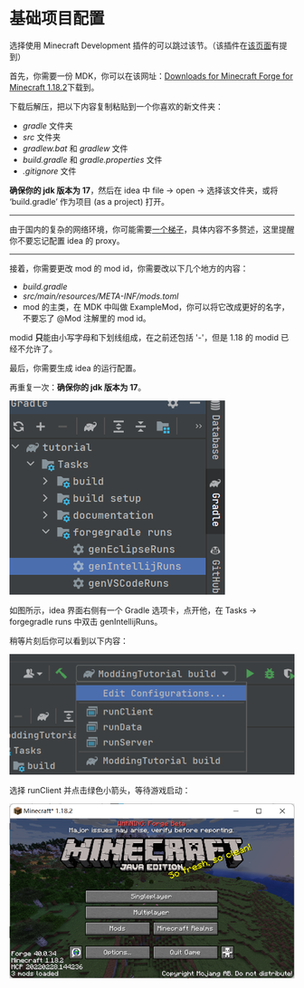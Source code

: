 # 基础项目配置
选择使用 Minecraft Development 插件的可以跳过该节。（该插件在[该页面](../开始/建议.md)有提到）

首先，你需要一份 MDK，你可以在该网址：[Downloads for Minecraft Forge for Minecraft 1.18.2](https://files.minecraftforge.net/net/minecraftforge/forge/)下载到。

下载后解压，把以下内容复制粘贴到一个你喜欢的新文件夹：
- *gradle* 文件夹
- *src* 文件夹
- *gradlew.bat* 和 *gradlew* 文件
- *build.gradle* 和 *gradle.properties* 文件
- *.gitignore* 文件

**确保你的 jdk 版本为 17**，然后在 idea 中 file -> open -> 选择该文件夹，或将 ‘build.gradle’ 作为项目 (as a project) 打开。

---

由于国内的复杂的网络环境，你可能需要[一个梯子](https://gitee.com/zekerzhayard/minecraft-forge-proxy-tutorial/tree/master)，具体内容不多赘述，这里提醒你不要忘记配置 idea 的 proxy。

---

接着，你需要更改 mod 的 mod id，你需要改以下几个地方的内容：
- *build.gradle*
- *src/main/resources/META-INF/mods.toml*
- mod 的主类，在 MDK 中叫做 ExampleMod，你可以将它改成更好的名字，不要忘了 @Mod 注解里的 mod id。

modid **只**能由小写字母和下划线组成，在之前还包括 '-'，但是 1.18 的 modid 已经不允许了。

最后，你需要生成 idea 的运行配置。

再重复一次：**确保你的 jdk 版本为 17**。

![11-1](11-1.png)

如图所示，idea 界面右侧有一个 Gradle 选项卡，点开他，在 Tasks -> forgegradle runs 中双击 genIntellijRuns。

稍等片刻后你可以看到以下内容：

![1-1-1.png](1-1-1.png)

选择 runClient 并点击绿色小箭头，等待游戏启动：

![1-1-2.png](1-1-2.png)